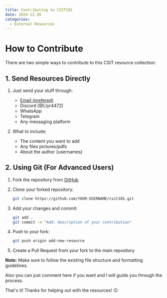 ```yaml
---
title: Contributing to CSIT101
date: 2024-12-26
categories: 
  - External Resources
---
```


# How to Contribute

There are two simple ways to contribute to this CSIT resource collection:

## 1. Send Resources Directly

1. Just send your stuff through:
   - [Email (prefered)](mailto:contact@prashantgiri360.com.np)
   - Discord (@Llyr4472)
   - WhatsApp
   - Telegram
   - Any messaging platform

2. What to include:
   - The content you want to add
   - Any files pictures/pdfs
   - About the author (usernames)

## 2. Using Git (For Advanced Users)

1. Fork the repository from [GitHub](https://github.com/llyr4472/csit101)

2. Clone your forked repository:

   ```bash
   git clone https://github.com/YOUR-USERNAME/csit101.git
   ```

3. Add your changes and commit:
   
   ``` bash
   git add .
   git commit -m "Add: description of your contribution"
   ```

4. Push to your fork:

   ```bash
   git push origin add-new-resource
   ```

5. Create a Pull Request from your fork to the main repository

**Note:** Make sure to follow the existing file structure and formatting guidelines.

Also you can just comment here if you want and I will guide you through the process.

That\'s it! Thanks for helping out with the resources! :D
